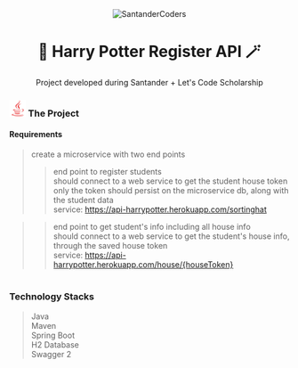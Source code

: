 <div align="center"> 
  <img  width="800" alt="SantanderCoders" justify-content="center" src="https://user-images.githubusercontent.com/21991501/152852150-61193b3b-6a6f-4660-b4b5-6ecde459066c.svg">
  <h1> 
    🧙‍ Harry Potter Register API 🪄
  </h1>
  <p>Project developed during Santander + Let's Code Scholarship</p>
</div>

<div>
<h3> <img alt="Java Icon" height="30" width="30" src="https://raw.githubusercontent.com/devicons/devicon/master/icons/java/java-plain.svg"> The Project  </h3>
<h4> Requirements </h4>
  
> create a microservice with two end points </br>
>> end point to register students </br>
>> should connect to a web service to get the student house token </br>
>> only the token should persist on the microservice db, along with the student data </br>
>> service: https://api-harrypotter.herokuapp.com/sortinghat </br>

>> end point to get student's info including all house info </br>
>> should connect to a web service to get the student's house info, through the saved house token </br>
>> service: https://api-harrypotter.herokuapp.com/house/{houseToken} </br>
  
  #

<h3> Technology Stacks </h3>

> Java </br>
> Maven </br>
> Spring Boot </br>
> H2 Database</br>
> Swagger 2
</div>
